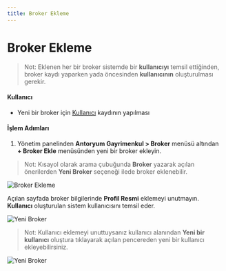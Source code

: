 ```yaml
---
title: Broker Ekleme
---
```


# Broker Ekleme

> Not: Eklenen her bir broker sistemde bir **kullanıcıyı** temsil ettiğinden, broker kaydı yaparken yada öncesinden **kullanıcının** oluşturulması gerekir.

#### Kullanıcı 
- Yeni bir broker için [Kullanıcı](/internal/broker/add_user) kaydının yapılması
#### İşlem Adımları

1. Yönetim panelinden **Antoryum Gayrimenkul > Broker** menüsü altından **+ Broker Ekle** menüsünden yeni bir broker ekleyin.
> Not: Kısayol olarak arama çubuğunda **Broker** yazarak açılan önerilerden **Yeni Broker** seçeneği ilede broker eklenebilir.

 ![Broker Ekleme](/assets/antoryum_gayrimenkul/images/internal/broker/add_broker.png)

 Açılan sayfada broker bilgilerinde **Profil Resmi** eklemeyi unutmayın. **Kullanıcı** oluşturulan sistem kullanıcısını temsil eder.

![Yeni Broker](/assets/antoryum_gayrimenkul/images/internal/broker/add_new_broker.png)

> Not: Kullanıcı eklemeyi unuttuysanız kullanıcı alanından **Yeni bir kullanıcı** oluştura tıklayarak açılan pencereden yeni bir kullanıcı ekleyebilirsiniz.

![Yeni Broker](/assets/antoryum_gayrimenkul/images/internal/broker/broker_user.png)